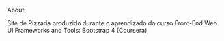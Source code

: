About:

Site de Pizzaria produzido durante o aprendizado do curso Front-End Web UI Frameworks and Tools: Bootstrap 4 (Coursera)
